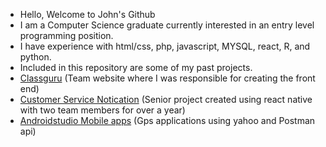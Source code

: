 - Hello, Welcome to John's Github
- I am a Computer Science graduate currently interested in an entry level programming position. 
- I have experience with html/css, php, javascript, MYSQL, react, R, and python. 
- Included in this repository are some of my past projects. 
- [Classguru](https://classguru.org) (Team website where I was responsible for creating the front end)
- [Customer Service Notication](https://www.youtube.com/watch?v=vdqwqtHYdNs) (Senior project created using react native with two team members for over a year)
- [Androidstudio Mobile apps](https://youtu.be/98NxDlQHGuQ) (Gps applications using yahoo and Postman api) 

<!---
johncharles2016/johncharles2016 is a ✨ special ✨ repository because its `README.md` (this file) appears on your GitHub profile.
You can click the Preview link to take a look at your changes.
--->
